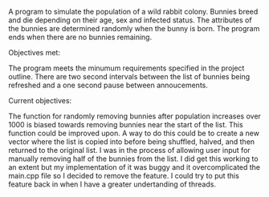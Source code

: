 A program to simulate the population of a wild rabbit colony. Bunnies breed and die depending on their age, sex and infected status. The attributes of the bunnies are determined randomly when the bunny is born. The program ends when there are no bunnies remaining.

Objectives met:

The program meets the minumum requirements specified in the project outline.
There are two second intervals between the list of bunnies being refreshed and a one second pause between annoucements.

Current objectives:

The function for randomly removing bunnies after population increases over 1000 is biased towards removing bunnies near the start of the list. This function could be improved upon. A way to do this could be to create a new vector where the list is copied into before being shuffled, halved, and then returned to the original list.
I was in the process of allowing user input for manually removing half of the bunnies from the list. I did get this working to an extent but my implementation of it was buggy and it overcomplicated the main.cpp file so I decided to remove the feature. 
I could try to put this feature back in when I have a greater undertanding of threads.



